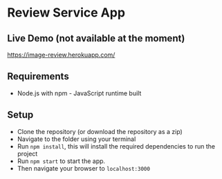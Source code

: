 Review Service App
===
## Live Demo (not available at the moment)

https://image-review.herokuapp.com/

## Requirements

- Node.js with npm - JavaScript runtime built

## Setup

- Clone the repository (or download the repository as a zip)
- Navigate to the folder using your terminal
- Run `npm install`, this will install the required dependencies to run the project
- Run `npm start` to start the app.
- Then navigate your browser to `localhost:3000`
